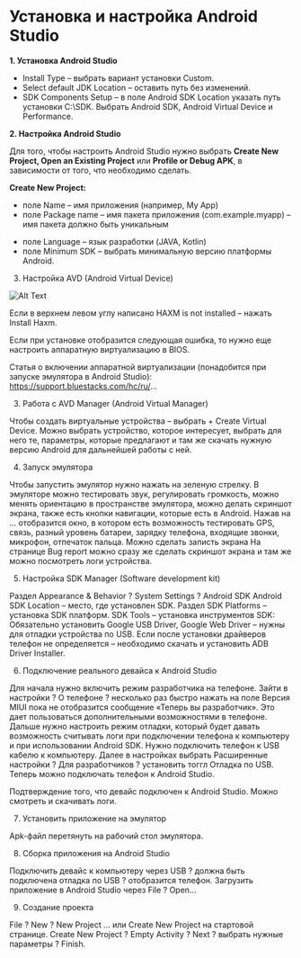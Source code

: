 Установка и настройка Android Studio
===============

**1. Установка Android Studio**

- Install Type – выбрать вариант установки Custom. 
- Select default JDK Location – оставить путь без изменений.
- SDK Components Setup – в поле Android SDK Location указать путь установки C:\SDK.
Выбрать Android SDK, Android Virtual Device и Performance.

**2. Настройка Android Studio**

Для того, чтобы настроить Android Studio нужно выбрать **Create New Project, Open an Existing Project** или **Profile or Debug APK**, в зависимости от того, что необходимо сделать.

**Create New Project:**
* поле Name – имя приложения (например, My App)
* поле Package name – имя пакета приложения (com.example.myapp) – имя пакета должно быть уникальным
- поле Language – язык разработки (JAVA, Kotlin)
- поле Minimum SDK – выбрать минимальную версию платформы Android. 

3. Настройка AVD (Android Virtual Device) 

![Alt Text](/image/one.png)

Если в верхнем левом углу написано HAXM is not installed – нажать Install Haxm.

Если при установке отобразится следующая ошибка, то нужно еще настроить аппаратную виртуализацию в BIOS.

Статья о включении аппаратной виртуализации (понадобится при запуске эмулятора в Android Studio): https://support.bluestacks.com/hc/ru/...

3. Работа с AVD Manager (Android Virtual Manager)

Чтобы создать виртуальные устройства – выбрать + Create Virtual Device. 
Можно выбрать устройство, которое интересует, выбрать для него те, параметры, которые предлагают и там же скачать нужную версию Android для дальнейшей работы с ней. 

4. Запуск эмулятора

Чтобы запустить эмулятор нужно нажать на зеленую стрелку. 
В эмуляторе можно тестировать звук, регулировать громкость, можно менять ориентацию в пространстве эмулятора, можно делать скриншот экрана, также есть кнопки навигации, которые есть в Android.
Нажав на … отобразится окно, в котором есть возможность тестировать GPS, связь, разный уровень батареи, зарядку телефона, входящие звонки, микрофон, отпечаток пальца. Можно сделать записть экрана
На странице Bug report можно сразу же сделать скриншот экрана и там же можно посмотреть логи устройства. 

5. Настройка SDK Manager (Software development kit)

Раздел Appearance & Behavior ? System Settings ? Android SDK
Android SDK Location – место, где установлен SDK. 
Раздел SDK Platforms – установка SDK платформ.
SDK Tools – установка инструментов SDK:
Обязательно установить Google USB Driver, Google Web Driver – нужны для отладки устройства по USB.
Если после установки драйверов телефон не определяется – необходимо скачать и установить ADB Driver Installer.

6. Подключение реального девайса к Android Studio

Для начала нужно включить режим разработчика на телефоне. Зайти в настройки ? О телефоне ? несколько раз быстро нажать на поле Версия MIUI пока не отобразится сообщение «Теперь вы разработчик». Это дает пользоваться дополнительными возможностями в телефоне.
Дальше нужно настроить режим отладки, который будет давать возможность считывать логи при подключении телефона к компьютеру и при использовании Android SDK. Нужно подключить телефон к USB кабелю к компьютеру. Далее в настройках выбрать Расширенные настройки ? Для разработчиков ? установить тоггл Отладка по USB.
Теперь можно подключать телефон к Android Studio.

Подтверждение того, что девайс подключен к Android Studio.
Можно смотреть и скачивать логи.

7. Установить приложение на эмулятор

Apk-файл перетянуть на рабочий стол эмулятора.

8. Сборка приложения на Android Studio

Подключить девайс к компьютеру через USB ? должна быть подключена отладка по USB ? отобразится телефон.
Загрузить приложение в Android Studio через File ? Open…

9. Создание проекта 

File ? New ? New Project … или Create New Project на стартовой странице.
Create New Project ? Empty Activity ? Next ? выбрать нужные параметры ? Finish.

